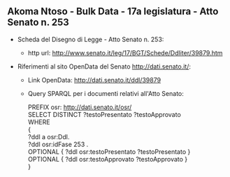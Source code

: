 ## Akoma Ntoso - Bulk Data - 17a legislatura - Atto Senato n. 253 ##

* Scheda del Disegno di Legge - Atto Senato n. 253:
	* http url: http://www.senato.it/leg/17/BGT/Schede/Ddliter/39879.htm

* Riferimenti al sito OpenData del Senato http://dati.senato.it/:
	* Link OpenData: http://dati.senato.it/ddl/39879
	* Query SPARQL per i documenti relativi all'Atto Senato:

        PREFIX osr: <http://dati.senato.it/osr/>  
		SELECT DISTINCT ?testoPresentato ?testoApprovato  
		WHERE  
		{  
		    ?ddl a osr:Ddl.  
		    ?ddl osr:idFase 253 .  
		    OPTIONAL { ?ddl osr:testoPresentato ?testoPresentato }  
		    OPTIONAL { ?ddl osr:testoApprovato ?testoApprovato }  
		}
		